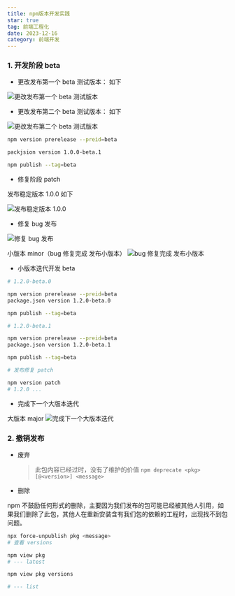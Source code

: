 ```yaml
---
title: npm版本开发实践
star: true
tag: 前端工程化
date: 2023-12-16
category: 前端开发
---
```


### 1. 开发阶段 beta

- 更改发布第一个 beta 测试版本： 如下

![更改发布第一个 beta 测试版本](https://pic4.zhimg.com/80/v2-bd3d93e723ebf4f823b1f232abab5c77_720w.webp)

- 更改发布第二个 beta 测试版本： 如下

![更改发布第二个 beta 测试版本](https://pic4.zhimg.com/80/v2-85e22b693c0e16347bd62faddea6ee1f_720w.webp)

```bash
npm version prerelease --preid=beta

packjsion version 1.0.0-beta.1

npm publish --tag=beta
```

- 修复阶段 patch

发布稳定版本 1.0.0 如下

![发布稳定版本 1.0.0](https://pic4.zhimg.com/80/v2-9e33f807d3f786a2948006a75fb6bf27_720w.webp)

- 修复 bug 发布

![修复 bug 发布](https://pic2.zhimg.com/80/v2-9bf8ef6b1e31a94799afce778e709265_720w.webp)

小版本 minor（bug 修复完成 发布小版本）
![bug 修复完成 发布小版本](https://pic3.zhimg.com/80/v2-c8b414d06d48e957941ac4556b21fdba_720w.webp)

- 小版本迭代开发 beta

```bash
# 1.2.0-beta.0

npm version prerelease --preid=beta
package.json version 1.2.0-beta.0

npm publish --tag=beta

# 1.2.0-beta.1

npm version prerelease --preid=beta
package.json version 1.2.0-beta.1

npm publish --tag=beta

# 发布修复 patch

npm version patch
# 1.2.0 ...

```

- 完成下一个大版本迭代

大版本 major
![完成下一个大版本迭代](https://pic2.zhimg.com/80/v2-4bdaa4135e1dbdeb01d62d5d43578575_720w.webp)

### 2. 撤销发布

- 废弃

  > 此包内容已经过时，没有了维护的价值 `npm deprecate <pkg>[@<version>] <message>`

- 删除

npm 不鼓励任何形式的删除，主要因为我们发布的包可能已经被其他人引用，如果我们删除了此包，其他人在重新安装含有我们包的依赖的工程时，出现找不到包问题。

```bash
npx force-unpublish pkg <message>
# 查看 versions

npm view pkg
# --- latest

npm view pkg versions

# --- list
```
